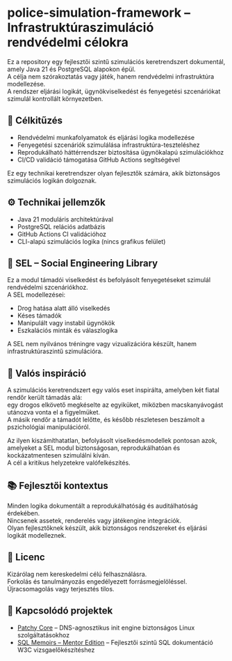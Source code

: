 # police-simulation-framework – Infrastruktúraszimuláció rendvédelmi célokra

Ez a repository egy fejlesztői szintű szimulációs keretrendszert dokumentál, amely Java 21 és PostgreSQL alapokon épül.  
A célja nem szórakoztatás vagy játék, hanem rendvédelmi infrastruktúra modellezése.  
A rendszer eljárási logikát, ügynökviselkedést és fenyegetési szcenáriókat szimulál kontrollált környezetben.

## 🎯 Célkitűzés

- Rendvédelmi munkafolyamatok és eljárási logika modellezése
- Fenyegetési szcenáriók szimulálása infrastruktúra-teszteléshez
- Reprodukálható háttérrendszer biztosítása ügynökalapú szimulációkhoz
- CI/CD validáció támogatása GitHub Actions segítségével
 
Ez egy technikai keretrendszer olyan fejlesztők számára, akik biztonságos szimulációs logikán dolgoznak.


## ⚙️ Technikai jellemzők

- Java 21 moduláris architektúrával
- PostgreSQL relációs adatbázis
- GitHub Actions CI validációhoz
- CLI-alapú szimulációs logika (nincs grafikus felület)

## 🧠 SEL – Social Engineering Library

Ez a modul támadói viselkedést és befolyásolt fenyegetéseket szimulál rendvédelmi szcenáriókhoz.  
A SEL modellezései:

- Drog hatása alatt álló viselkedés
- Késes támadók
- Manipulált vagy instabil ügynökök
- Eszkalációs minták és válaszlogika

A SEL nem nyilvános tréningre vagy vizualizációra készült, hanem infrastruktúraszintű szimulációra.

## 🧠 Valós inspiráció

A szimulációs keretrendszert egy valós eset inspirálta, amelyben két fiatal rendőr került támadás alá:  
egy drogos elkövető megkéselte az egyiküket, miközben macskanyávogást utánozva vonta el a figyelmüket.  
A másik rendőr a támadót lelőtte, és később részletesen beszámolt a pszichológiai manipulációról.

Az ilyen kiszámíthatatlan, befolyásolt viselkedésmodellek pontosan azok, amelyeket a SEL modul biztonságosan, reprodukálhatóan és kockázatmentesen szimulálni kíván.  
A cél a kritikus helyzetekre valófelkészítés.

## 📚 Fejlesztői kontextus

Minden logika dokumentált a reprodukálhatóság és auditálhatóság érdekében.  
Nincsenek assetek, renderelés vagy játékengine integrációk.  
Olyan fejlesztőknek készült, akik biztonságos rendszereket és eljárási logikát modelleznek.

## 📖 Licenc

Kizárólag nem kereskedelmi célú felhasználásra.  
Forkolás és tanulmányozás engedélyezett forrásmegjelöléssel.  
Újracsomagolás vagy terjesztés tilos.

## 🔗 Kapcsolódó projektek

- [Patchy Core](https://github.com/BeatrixZselezny/patchy-core) – DNS-agnosztikus init engine biztonságos Linux szolgáltatásokhoz  
- [SQL Memoirs – Mentor Edition](https://github.com/BeatrixZselezny/sql-memoirs-mentor-edition) – Fejlesztői szintű SQL dokumentáció W3C vizsgaelőkészítéshez
